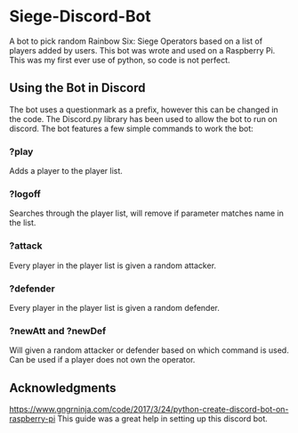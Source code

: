 # Siege-Discord-Bot

A bot to pick random Rainbow Six: Siege Operators based on a list of players added by users.
This bot was wrote and used on a Raspberry Pi. This was my first ever use of python, so code is not perfect.

## Using the Bot in Discord

The bot uses a questionmark as a prefix, however this can be changed in the code.
The Discord.py library has been used to allow the bot to run on discord.
The bot features a few simple commands to work the bot:

### ?play <name>

Adds a player to the player list.

### ?logoff <name>

Searches through the player list, will remove if parameter matches name in the list.

### ?attack

Every player in the player list is given a random attacker.

### ?defender

Every player in the player list is given a random defender.

### ?newAtt and ?newDef

Will given a random attacker or defender based on which command is used. Can be used if a player does not own the operator.

## Acknowledgments

https://www.gngrninja.com/code/2017/3/24/python-create-discord-bot-on-raspberry-pi
This guide was a great help in setting up this discord bot.
